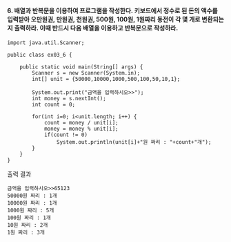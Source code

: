 #### 6. 배열과 반복문을 이용하여 프로그램을 작성한다. 키보드에서 정수로 된 돈의 액수를 입력받아 오만원권, 만원권, 천원권, 500원, 100원, 1원짜리 동전이 각 몇 개로 변환되는지 출력하라. 이때 반드시 다음 배열을 이용하고 반복문으로 작성하라.
```
import java.util.Scanner;

public class ex03_6 {

	public static void main(String[] args) {
		Scanner s = new Scanner(System.in);
		int[] unit = {50000,10000,1000,500,100,50,10,1};
		
		System.out.print("금액을 입력하시오>>");
		int money = s.nextInt();
		int count = 0;
		
		for(int i=0; i<unit.length; i++) {
			count = money / unit[i];
			money = money % unit[i];
			if(count != 0)
				System.out.println(unit[i]+"원 짜리 : "+count+"개");
		}
	}
}
```
출력 결과
```
금액을 입력하시오>>65123
50000원 짜리 : 1개
10000원 짜리 : 1개
1000원 짜리 : 5개
100원 짜리 : 1개
10원 짜리 : 2개
1원 짜리 : 3개
```


